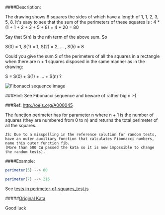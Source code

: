 ####Description:

The drawing shows 6 squares the sides of which have a length of 1, 1, 2, 3, 5, 8. It's easy to see that the sum of the perimeters of these squares is : 4 * (1 + 1 + 2 + 3 + 5 + 8) = 4 * 20 = 80

Say that S(n) is the nth term of the above sum. So

S(0) = 1, S(1) = 1, S(2) = 2, ... , S(5) = 8

Could you give the sum S of the perimeters of all the squares in a rectangle when there are n + 1 squares disposed in the same manner as in the drawing:

S = S(0) + S(1) + ... + S(n) ?

![Fibonacci sequence image](http://i.imgur.com/EYcuB1wm.jpg)

###Hint:
 See Fibonacci sequence and beware of rather big n :-)

###Ref:
 http://oeis.org/A000045

The function perimeter has for parameter n where n + 1 is the number of squares (they are numbered from 0 to n) and returns the total perimeter of all the squares.

	JS: Due to a misspelling in the reference solution for random tests, 
	have an outer auxiliary function that calculates Fibonacci numbers, 
	name this outer function fib. 
	(More than 500 CW passed the kata so it is now impossible to change the random tests).

####Example:

```js
perimeter(5) --> 80

perimeter(7) --> 216

```

See [tests in perimeter-of-squares_test.js](https://github.com/AlexVvx/code-wars/blob/master/katas/perimeter-of-squares/perimeter-of-squares_test.js)

#####[Original Kata](https://www.codewars.com/kata/perimeter-of-squares-in-a-rectangle)

Good luck
